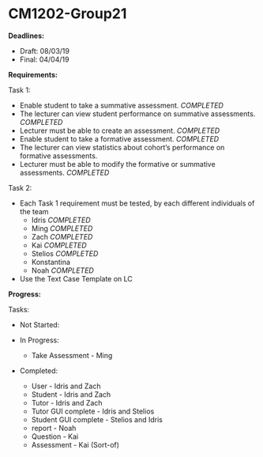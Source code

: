﻿# CM1202-Group21

**Deadlines:**
- Draft: 08/03/19
- Final: 04/04/19
 
**Requirements:**

Task 1:
- Enable student to take a summative assessment. *COMPLETED*
- The lecturer can view student performance on summative assessments. *COMPLETED*
- Lecturer must be able to create an assessment. *COMPLETED*
-	Enable student to take a formative assessment. *COMPLETED*
- The lecturer can view statistics about cohort’s performance on formative assessments. 
- Lecturer must be able to modify the formative or summative assessments. *COMPLETED*

Task 2:
- Each Task 1 requirement must be tested, by each different individuals of the team
  - Idris *COMPLETED*
  - Ming *COMPLETED*
  - Zach *COMPLETED*
  - Kai *COMPLETED*
  - Stelios *COMPLETED*
  - Konstantina
  - Noah *COMPLETED*
- Use the Text Case Template on LC
 
**Progress:**

Tasks:
- Not Started:
- In Progress:
  - Take Assessment - Ming
  
- Completed:
  - User - Idris and Zach
  - Student - Idris and Zach
  - Tutor - Idris and Zach 
  - Tutor GUI complete - Idris and Stelios
  - Student GUI complete - Stelios and Idris
  - report - Noah
  - Question - Kai
  - Assessment - Kai (Sort-of)
  
